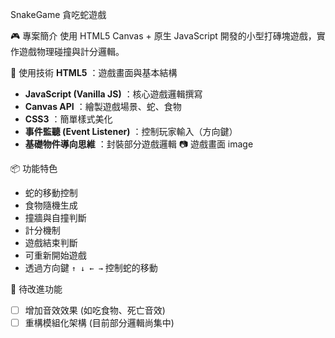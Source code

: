 SnakeGame 貪吃蛇遊戲

🎮 專案簡介
使用 HTML5 Canvas + 原生 JavaScript 開發的小型打磚塊遊戲，實作遊戲物理碰撞與計分邏輯。

🔧 使用技術
 **HTML5** ：遊戲畫面與基本結構
- **JavaScript (Vanilla JS)** ：核心遊戲邏輯撰寫
- **Canvas API** ：繪製遊戲場景、蛇、食物
- **CSS3** ：簡單樣式美化
- **事件監聽 (Event Listener)** ：控制玩家輸入（方向鍵）
- **基礎物件導向思維** ：封裝部分遊戲邏輯
📷 遊戲畫面
image

📦 功能特色
  - 蛇的移動控制
  - 食物隨機生成
  - 撞牆與自撞判斷
  - 計分機制
  - 遊戲結束判斷
  - 可重新開始遊戲
  - 透過方向鍵 `↑ ↓ ← →` 控制蛇的移動

🚀 待改進功能
- [ ] 增加音效效果 (如吃食物、死亡音效)
- [ ] 重構模組化架構 (目前部分邏輯尚集中)
